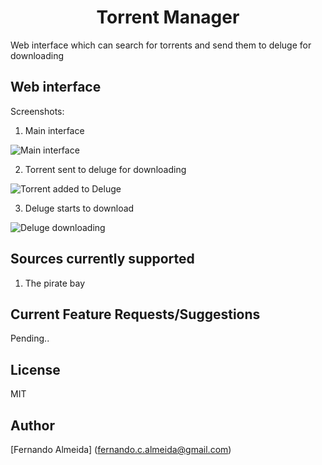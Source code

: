 <h1 align="center">Torrent Manager</h1>

<p>
Web interface which can search for torrents and send them to deluge for downloading
</p>

## Web interface
Screenshots:

1. Main interface

![Main interface](https://i.imgur.com/MJU5QGP.png "Main interface")

2. Torrent sent to deluge for downloading

![Torrent added to Deluge](https://i.imgur.com/pdnTrfv.png "Torrent added to Deluge")

3. Deluge starts to download

![Deluge downloading](https://i.imgur.com/KX2DmNp.png "Deluge downloading")

## Sources currently supported
1. The pirate bay

## Current Feature Requests/Suggestions
Pending..

## License
MIT

## Author
[Fernando Almeida] (fernando.c.almeida@gmail.com)
